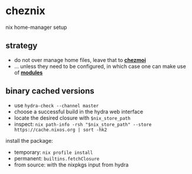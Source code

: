 # cheznix
nix home-manager setup

## strategy
- do not over manage home files,
  leave that to [**chezmoi**](https://github.com/bryango/cheznous)
- ... unless they need to be configured,
  in which case one can make use of [**modules**](./modules/)

## binary cached versions

- use `hydra-check --channel master`
- choose a successful build in the hydra web interface
- locate the desired closure with `$nix_store_path`
- inspect: `nix path-info -rsh "$nix_store_path" --store https://cache.nixos.org | sort -hk2`

install the package:
- temporary: `nix profile install`
- permanent: `builtins.fetchClosure`
- from source: with the nixpkgs input from hydra
